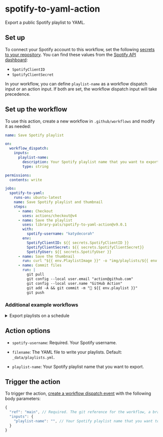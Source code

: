 # spotify-to-yaml-action

Export a public Spotify playlist to YAML.

## Set up

To connect your Spotify account to this workflow, set the following [secrets to your repository](https://docs.github.com/en/actions/security-guides/encrypted-secrets#creating-encrypted-secrets-for-a-repository). You can find these values from the [Spotify API dashboard](https://developer.spotify.com/dashboard):

- `SpotifyClientID`
- `SpotifyClientSecret`

In your workflow, you can define `playlist-name` as a workflow dispatch input or an action input. If both are set, the workflow dispatch input will take precedence.

<!-- START GENERATED DOCUMENTATION -->

## Set up the workflow

To use this action, create a new workflow in `.github/workflows` and modify it as needed:

```yml
name: Save Spotify playlist

on:
  workflow_dispatch:
    inputs:
      playlist-name:
        description: Your Spotify playlist name that you want to export.
        type: string

permissions:
  contents: write

jobs:
  spotify-to-yaml:
    runs-on: ubuntu-latest
    name: Save Spotify playlist and thumbnail
    steps:
      - name: Checkout
        uses: actions/checkout@v4
      - name: Save the playlist
        uses: library-pals/spotify-to-yaml-action@v9.0.1
        with:
          spotify-username: "katydecorah"
        env:
          SpotifyClientID: ${{ secrets.SpotifyClientID }}
          SpotifyClientSecret: ${{ secrets.SpotifyClientSecret}}
          SpotifyUser: ${{ secrets.SpotifyUser }}
      - name: Save the thumbnail
        run: curl "${{ env.PlaylistImage }}" -o "img/playlists/${{ env.PlaylistImageOutput }}"
      - name: Commit files
        run: |
          git pull
          git config --local user.email "action@github.com"
          git config --local user.name "GitHub Action"
          git add -A && git commit -m "🎵 ${{ env.playlist }}"
          git push
```

### Additional example workflows

<details>
<summary>Export playlists on a schedule</summary>

```yml
name: Export playlists on a schedule
run-name: Export playlist ${{ inputs['playlist-name'] }}

on:
  # Run every three months on the 20th to get the seasonal playlist
  schedule:
    - cron: "00 01 20 Mar,Jun,Sep,Dec *"
  # Run on demand to get any playlist
  workflow_dispatch:
    inputs:
      playlist-name:
        description: Your Spotify playlist name that you want to export.
        type: string

permissions:
  contents: write

jobs:
  spotify-to-yaml:
    runs-on: ubuntu-latest
    name: Save Spotify playlist and thumbnail
    steps:
      - name: Checkout
        uses: actions/checkout@v4
      # For this Spotify user, they have a predicable schem for setting the playlist name
      # Examples: 2019/2020 Winter, 2020 Spring, 2020 Summer, 2020 Fall
      # This step sets the playlist name based on the current month when the workflow runs
      - name: Determine Playlist Name Based on Season
        run: |
          MONTH=$(date +%m)
          YEAR=$(date +%Y)
          case $MONTH in
            03)
              echo "PLAYLIST_NAME=$(($YEAR - 1))/${YEAR} Winter" >> $GITHUB_ENV
              ;;
            06)
              echo "PLAYLIST_NAME=${YEAR} Spring" >> $GITHUB_ENV
              ;;
            09)
              echo "PLAYLIST_NAME=${YEAR} Summer" >> $GITHUB_ENV
              ;;
            12)
              echo "PLAYLIST_NAME=${YEAR} Fall" >> $GITHUB_ENV
              ;;
          esac
      # This step saves the playlist using the determined name
      - name: Export the playlist
        uses: library-pals/spotify-to-yaml-action@v9.0.1
        with:
          spotify-username: "katydecorah"
          # If the playlist name is provided, use it
          # The workflow_dispatch input playlist-name takes precedence
          playlist-name: ${{ env.PLAYLIST_NAME }}
        env:
          SpotifyClientID: ${{ secrets.SpotifyClientID }}
          SpotifyClientSecret: ${{ secrets.SpotifyClientSecret}}
          SpotifyUser: ${{ secrets.SpotifyUser }}
      - name: Save the thumbnail
        run: curl "${{ env.PlaylistImage }}" -o "img/playlists/${{ env.PlaylistImageOutput }}"
      - name: Commit files
        run: |
          git pull
          git config --local user.email "action@github.com"
          git config --local user.name "GitHub Action"
          git add -A && git commit -m "🎵 ${{ env.playlist }}"
          git push
```

</details>

## Action options

- `spotify-username`: Required. Your Spotify username.

- `filename`: The YAML file to write your playlists. Default: `_data/playlists.yml`.

- `playlist-name`: Your Spotify playlist name that you want to export.

## Trigger the action

To trigger the action, [create a workflow dispatch event](https://docs.github.com/en/rest/actions/workflows#create-a-workflow-dispatch-event) with the following body parameters:

```js
{
  "ref": "main", // Required. The git reference for the workflow, a branch or tag name.
  "inputs": {
    "playlist-name": "", // Your Spotify playlist name that you want to export.
  }
}
```

<!-- END GENERATED DOCUMENTATION -->
